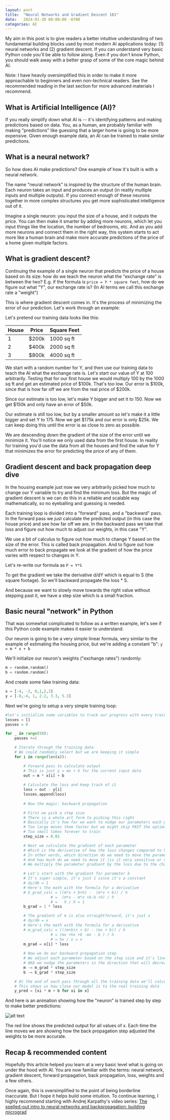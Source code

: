 ```yaml
---
layout: post
title:  "Neural Networks and Gradient Descent 101"
date:   2024-01-30 00:00:00 -0700
categories: AI
---
```


My aim in this post is to give readers a better intuitive understanding of two fundamental building blocks used by most modern AI applications today<!--more-->: (1) neural networks and (2) gradient descent. If you can understand very basic Python code you'll be able to follow along. Even if you don't know Python, you should walk away with a better grasp of some of the core magic behind AI.

Note: I have heavily oversimplified this in order to make it more approachable to beginners and even non-technical readers. See the recommended reading in the last section for more advanced materials I recommend.

## What is Artificial Intelligence (AI)?

If you really simplify down what AI is -- it's identifying patterns and making predictions based on data. You, as a human, are probably familiar with making "predictions" like guessing that a larger home is going to be more expensive. Given enough example data, an AI can be trained to make similar predictions.

## What is a neural network?

So how does AI make predictions? One example of how it's built is with a neural network.

The name "neural network" is inspired by the structure of the human brain. Each neuron takes an input and produces an output (in reality multiple inputs and multiple outputs). If you connect enough of these neurons together in more complex structures you get more sophisticated intelligence out of it.

Imagine a single neuron: you input the size of a house, and it outputs the price. You can then make it smarter by adding more neurons, which let you input things like the location, the number of bedrooms, etc. And as you add more neurons and connect them in the right way, this system starts to act more like a human brain and make more accurate predictions of the price of a home given multiple factors.

## What is gradient descent?

Continuing the example of a single neuron that predicts the price of a house based on its size: how do we teach the neuron what the "exchange rate" is between the two? E.g. if the formula is `price = Y * square feet`, how do we figure out what "Y", our exchange rate is? (In AI terms we call this exchange rate a "weight")

This is where gradient descent comes in. It's the process of minimizing the error of our prediction. Let's work through an example:

Let's pretend our training data looks like this:

| House | Price | Square Feet |
| ----- | ----- | ----------- |
| 1 | $200k | 1000 sq ft |
| 2 | $400k | 2000 sq ft |
| 3 | $800k | 4000 sq ft |

We start with a random number for Y, and then use our training data to teach the AI what the exchange rate is. Let's start our value of Y at 100 arbitrarily. Testing that for our first house we would multiply 100 by the 1000 sq ft and get an estimated price of $100k. That's too low. Our error is $100k, since that is how far off we are from the real price of $200k.

Since our estimate is too low, let's make Y bigger and set it to 150. Now we get $150k and only have an error of $50k.

Our estimate is still too low, but by a smaller amount so let's make it a little bigger and set Y to 175. Now we get $175k and our error is only $25k. We can keep doing this until the error is as close to zero as possible.

We are descending down the gradient of the size of the error until we minimize it. You'll notice we only used data from the first house. In reality for training you'd use the data from all the houses and find the value for Y that minimizes the error for predicting the price of any of them.

## Gradient descent and back propagation deep dive

In the housing example just now we very arbitrarily picked how much to change our Y variable to try and find the minimum loss. But the magic of gradient descent is we can do this in a reliable and scalable way mathematically, so no eyeballing and guessing is needed.

Each training loop is divided into a "forward" pass, and a "backward" pass. In the forward pass we just calculate the predicted output (in this case the house price) and see how far off we are. In the backward pass we take that loss and figure out how much to adjust our weights, in this case "Y".

We use a bit of calculus to figure out how much to change Y based on the size of the error. This is called back propagation. And to figure out how much error to back propagate we look at the gradient of how the price varies with respect to changes in Y.

Let's re-write our formula as `P = Y*S`

To get the gradient we take the derivative d/dY which is equal to S (the square footage). So we'll backward propagate the loss * S.

And because we want to slowly move towards the right value without stepping past it, we have a step size which is a small fraction.

## Basic neural "network" in Python

That was somewhat complicated to follow as a written example, let's see if this Python code example makes it easier to understand.

Our neuron is going to be a very simple linear formula, very similar to the example of estimating the housing price, but we're adding a constant "b": `y = m * x + b`

We'll initialize our neuron's weights ("exchange rates") randomly:

```python
m = random.random()
b = random.random()
```

And create some fake training data:

```python
x = [-4, -2, 0,1,2,3]
y = [-8,-4, 1, 2.2, 3.3, 5.3]
```

Next we're going to setup a very simple training loop:

```python
#let's initialize some variables to track our progress with every training pass (forward and back propagation)
losses = []
passes = 0

for _ in range(50):
    passes +=1

    # Iterate through the training data
    # We could randomly select but we are keeping it simple
    for i in range(len(x)):

        # Forward pass to calculate output
        # This is just y = mx + b for the current input data
        out = m * x[i] + b
        
        # Calculate the loss and keep track of it 
        loss = out - y[i]
        losses.append(loss)
        
        # Now the magic: backward propagation 

        # First we pick a step size 
        # There is a whole art form to picking this right
        # Basically it's how far we want to nudge our parameters each pass
        # Too large moves them faster but we might skip PAST the optimal value
        # Too small takes forever to train
        step_size = 0.01

        # Next we calculate the gradient of each parameter
        # Which is the derivative of how the loss changes compared to how the param changes
        # In other words, which direction do we need to move the parameter to minimize the loss
        # And how much do we need to move it (is it very sensitive or not)
        # We multiply the parameter gradient by the loss due to the chain rule to find the gradient with respect to the loss

        # Let's start with the gradient for parameter b
        # It's super simple, it's just 1 since it's a constant
        # dy/db = 1
        # Here's the math with the formula for a derivative        
        # b_grad_calc = ((m*x + b+h) -  (m*x + b)) / h 
                    # =  (m*x - m*x +b-b +h) / h
                    # =   h / h = 1
        b_grad = 1 * loss 

        # The gradient of m is also straightforward, it's just x
        # dy/dm = x
        # Here's the math with the formula for a derivative
        # m_grad_calc = (((m+h)x + b) - (mx + b)) / h
                    # = (mx +hx +b -mx - b ) / h
                    # = hx / x = x
        m_grad = x[i] * loss 
        
        # Now we do our backward propagation step
        # We adjust each parameter based on the step size and it's linear gradient
        # AKA we nudge the parameters in the direction that will decrease our loss
        m -= m_grad * step_size
        b -= b_grad * step_size

    # At the end of each pass through all the training data we'll calculate predictions and plot them
    # This shows us how close our model is to the real training data
    y_pred = [xi * m + b for xi in x]
```

And here is an animation showing how the "neuron" is trained step by step to make better predictions:

![alt text](../assets/img/sgd_line.gif)

The red line shows the predicted output for all values of x. Each time the line moves we are showing how the back propagation step adjusted the weights to be more accurate.

## Recap & recommended content

Hopefully this article helped you learn at a very basic level what is going on under the hood with AI. You are now familiar with the terms: neural network, gradient descent, forward propagation, back propagation, loss, weights and a few others.

Once again, this is oversimplified to the point of being borderline inaccurate. But I hope it helps build some intuition. To continue learning, I highly recommend starting with Andrej Karpathy's video series: [The spelled-out intro to neural networks and backpropagation: building micrograd
](https://www.youtube.com/watch?v=VMj-3S1tku0)